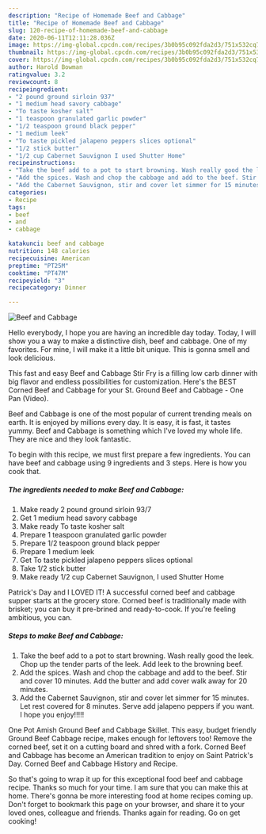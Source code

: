 ```yaml
---
description: "Recipe of Homemade Beef and Cabbage"
title: "Recipe of Homemade Beef and Cabbage"
slug: 120-recipe-of-homemade-beef-and-cabbage
date: 2020-06-11T12:11:28.036Z
image: https://img-global.cpcdn.com/recipes/3b0b95c092fda2d3/751x532cq70/beef-and-cabbage-recipe-main-photo.jpg
thumbnail: https://img-global.cpcdn.com/recipes/3b0b95c092fda2d3/751x532cq70/beef-and-cabbage-recipe-main-photo.jpg
cover: https://img-global.cpcdn.com/recipes/3b0b95c092fda2d3/751x532cq70/beef-and-cabbage-recipe-main-photo.jpg
author: Harold Bowman
ratingvalue: 3.2
reviewcount: 8
recipeingredient:
- "2 pound ground sirloin 937"
- "1 medium head savory cabbage"
- "To taste kosher salt"
- "1 teaspoon granulated garlic powder"
- "1/2 teaspoon ground black pepper"
- "1 medium leek"
- "To taste pickled jalapeno peppers slices optional"
- "1/2 stick butter"
- "1/2 cup Cabernet Sauvignon I used Shutter Home"
recipeinstructions:
- "Take the beef add to a pot to start browning. Wash really good the leek. Chop up the tender parts of the leek. Add leek to the browning beef."
- "Add the spices. Wash and chop the cabbage and add to the beef. Stir and cover 10 minutes. Add the butter and add cover walk away for 20 minutes."
- "Add the Cabernet Sauvignon, stir and cover let simmer for 15 minutes. Let rest covered for 8 minutes. Serve add jalapeno peppers if you want. I hope you enjoy!!!!!"
categories:
- Recipe
tags:
- beef
- and
- cabbage

katakunci: beef and cabbage 
nutrition: 148 calories
recipecuisine: American
preptime: "PT25M"
cooktime: "PT47M"
recipeyield: "3"
recipecategory: Dinner

---
```



![Beef and Cabbage](https://img-global.cpcdn.com/recipes/3b0b95c092fda2d3/751x532cq70/beef-and-cabbage-recipe-main-photo.jpg)

Hello everybody, I hope you are having an incredible day today. Today, I will show you a way to make a distinctive dish, beef and cabbage. One of my favorites. For mine, I will make it a little bit unique. This is gonna smell and look delicious.

This fast and easy Beef and Cabbage Stir Fry is a filling low carb dinner with big flavor and endless possibilities for customization. Here&#39;s the BEST Corned Beef and Cabbage for your St. Ground Beef and Cabbage - One Pan (Video).

Beef and Cabbage is one of the most popular of current trending meals on earth. It is enjoyed by millions every day. It is easy, it is fast, it tastes yummy. Beef and Cabbage is something which I've loved my whole life. They are nice and they look fantastic.


To begin with this recipe, we must first prepare a few ingredients. You can have beef and cabbage using 9 ingredients and 3 steps. Here is how you cook that.

<!--inarticleads1-->

##### The ingredients needed to make Beef and Cabbage:

1. Make ready 2 pound ground sirloin 93/7
1. Get 1 medium head savory cabbage
1. Make ready To taste kosher salt
1. Prepare 1 teaspoon granulated garlic powder
1. Prepare 1/2 teaspoon ground black pepper
1. Prepare 1 medium leek
1. Get To taste pickled jalapeno peppers slices optional
1. Take 1/2 stick butter
1. Make ready 1/2 cup Cabernet Sauvignon, I used Shutter Home


Patrick&#39;s Day and I LOVED IT! A successful corned beef and cabbage supper starts at the grocery store. Corned beef is traditionally made with brisket; you can buy it pre-brined and ready-to-cook. If you&#39;re feeling ambitious, you can. 

<!--inarticleads2-->

##### Steps to make Beef and Cabbage:

1. Take the beef add to a pot to start browning. Wash really good the leek. Chop up the tender parts of the leek. Add leek to the browning beef.
1. Add the spices. Wash and chop the cabbage and add to the beef. Stir and cover 10 minutes. Add the butter and add cover walk away for 20 minutes.
1. Add the Cabernet Sauvignon, stir and cover let simmer for 15 minutes. Let rest covered for 8 minutes. Serve add jalapeno peppers if you want. I hope you enjoy!!!!!


One Pot Amish Ground Beef and Cabbage Skillet. This easy, budget friendly Ground Beef Cabbage recipe, makes enough for leftovers too! Remove the corned beef, set it on a cutting board and shred with a fork. Corned Beef and Cabbage has become an American tradition to enjoy on Saint Patrick&#39;s Day. Corned Beef and Cabbage History and Recipe. 

So that's going to wrap it up for this exceptional food beef and cabbage recipe. Thanks so much for your time. I am sure that you can make this at home. There's gonna be more interesting food at home recipes coming up. Don't forget to bookmark this page on your browser, and share it to your loved ones, colleague and friends. Thanks again for reading. Go on get cooking!

